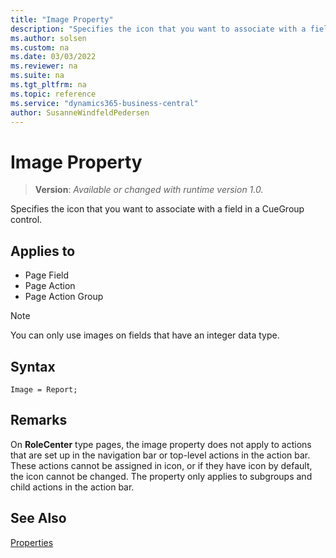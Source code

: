```yaml
---
title: "Image Property"
description: "Specifies the icon that you want to associate with a field in a CueGroup control."
ms.author: solsen
ms.custom: na
ms.date: 03/03/2022
ms.reviewer: na
ms.suite: na
ms.tgt_pltfrm: na
ms.topic: reference
ms.service: "dynamics365-business-central"
author: SusanneWindfeldPedersen
---
```

[//]: # (START>DO_NOT_EDIT)
[//]: # (IMPORTANT:Do not edit any of the content between here and the END>DO_NOT_EDIT.)
[//]: # (Any modifications should be made in the .xml files in the ModernDev repo.)
# Image Property
> **Version**: _Available or changed with runtime version 1.0._

Specifies the icon that you want to associate with a field in a CueGroup control.

## Applies to
-   Page Field
-   Page Action
-   Page Action Group

[//]: # (IMPORTANT: END>DO_NOT_EDIT)

  > [!NOTE]  
  > You can only use images on fields that have an integer data type.

## Syntax

```AL
Image = Report;
```

## Remarks

 On **RoleCenter** type pages, the image property does not apply to actions that are set up in the navigation bar or top-level actions in the action bar. These actions cannot be assigned in icon, or if they have icon by default, the icon cannot be changed. The property only applies to subgroups and child actions in the action bar.

## See Also

[Properties](devenv-properties.md)   